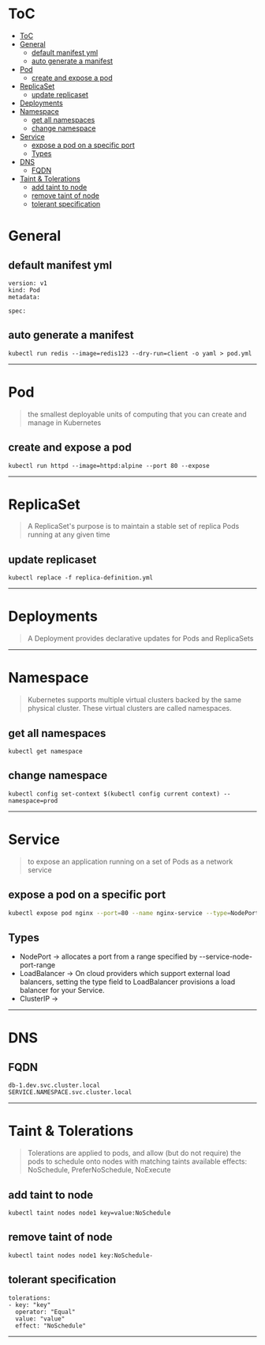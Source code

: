 # ToC
<!--ts-->
   * [ToC](#toc)
   * [General](#general)
      * [default manifest yml](#default-manifest-yml)
      * [auto generate a manifest](#auto-generate-a-manifest)
   * [Pod](#pod)
      * [create and expose a pod](#create-and-expose-a-pod)
   * [ReplicaSet](#replicaset)
      * [update replicaset](#update-replicaset)
   * [Deployments](#deployments)
   * [Namespace](#namespace)
      * [get all namespaces](#get-all-namespaces)
      * [change namespace](#change-namespace)
   * [Service](#service)
      * [expose a pod on a specific port](#expose-a-pod-on-a-specific-port)
      * [Types](#types)
   * [DNS](#dns)
      * [FQDN](#fqdn)
   * [Taint &amp; Tolerations](#taint--tolerations)
      * [add taint to node](#add-taint-to-node)
      * [remove taint of node](#remove-taint-of-node)
      * [tolerant specification](#tolerant-specification)

<!-- Added by: morelly_t1, at: Sun 01 Nov 2020 06:03:26 PM CET -->

<!--te-->

# General
## default manifest yml
```
version: v1
kind: Pod
metadata:

spec:

```

## auto generate a manifest 
```
kubectl run redis --image=redis123 --dry-run=client -o yaml > pod.yml
```
---
# Pod
>the smallest deployable units of computing that you can create and manage in Kubernetes 

## create and expose a pod
```
kubectl run httpd --image=httpd:alpine --port 80 --expose
```
---

# ReplicaSet
> A ReplicaSet's purpose is to maintain a stable set of replica Pods running at any given time

## update replicaset
```
kubectl replace -f replica-definition.yml
```
---
# Deployments
> A Deployment provides declarative updates for Pods and ReplicaSets
---
# Namespace
> Kubernetes supports multiple virtual clusters backed by the same physical cluster. These virtual clusters are called namespaces.

## get all namespaces
```
kubectl get namespace
```
## change namespace
```
kubectl config set-context $(kubectl config current context) --namespace=prod
```
---
# Service
> to expose an application running on a set of Pods as a network service

## expose a pod on a specific port
```bash
kubectl expose pod nginx --port=80 --name nginx-service --type=NodePort --dry-run=client -o yaml
```

## Types
* NodePort -> allocates a port from a range specified by --service-node-port-range
* LoadBalancer -> On cloud providers which support external load balancers, setting the type field to LoadBalancer provisions a load balancer for your Service.
* ClusterIP -> 
---
# DNS 
## FQDN
```
db-1.dev.svc.cluster.local
SERVICE.NAMESPACE.svc.cluster.local
```
---

# Taint & Tolerations
> Tolerations are applied to pods, and allow (but do not require) the pods to schedule onto nodes with matching taints
> available effects: NoSchedule, PreferNoSchedule, NoExecute
## add taint to node
```
kubectl taint nodes node1 key=value:NoSchedule
```
## remove taint of node
```
kubectl taint nodes node1 key:NoSchedule-
```

## tolerant specification
```
tolerations:
- key: "key"
  operator: "Equal"
  value: "value"
  effect: "NoSchedule"
``` 

---